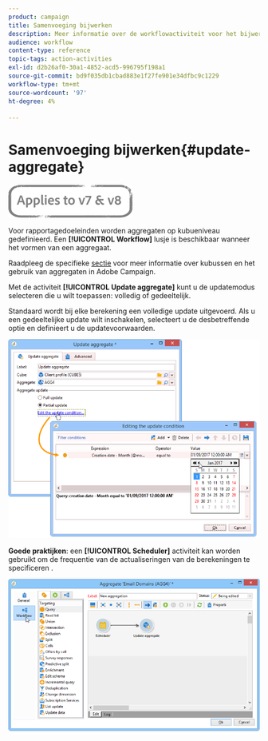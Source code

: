 ```yaml
---
product: campaign
title: Samenvoeging bijwerken
description: Meer informatie over de workflowactiviteit voor het bijwerken van aggregaten
audience: workflow
content-type: reference
topic-tags: action-activities
exl-id: d2b26af0-30a1-4852-acd5-996795f198a1
source-git-commit: bd9f035db1cbad883e1f27fe901e34dfbc9c1229
workflow-type: tm+mt
source-wordcount: '97'
ht-degree: 4%

---
```


# Samenvoeging bijwerken{#update-aggregate}

![](../../assets/common.svg)

Voor rapportagedoeleinden worden aggregaten op kubueniveau gedefinieerd. Een **[!UICONTROL Workflow]** lusje is beschikbaar wanneer het vormen van een aggregaat.

Raadpleeg de specifieke [sectie](../../reporting/using/concepts-and-methodology.md#calculating-and-using-aggregates) voor meer informatie over kubussen en het gebruik van aggregaten in Adobe Campaign.

Met de activiteit **[!UICONTROL Update aggregate]** kunt u de updatemodus selecteren die u wilt toepassen: volledig of gedeeltelijk.

Standaard wordt bij elke berekening een volledige update uitgevoerd. Als u een gedeeltelijke update wilt inschakelen, selecteert u de desbetreffende optie en definieert u de updatevoorwaarden.

![](assets/s_advuser_cube_agregate_05.png)

**Goede praktijken**: een  **[!UICONTROL Scheduler]** activiteit kan worden gebruikt om de frequentie van de actualiseringen van de berekeningen te specificeren .

![](assets/s_advuser_cube_agregate_04.png)
